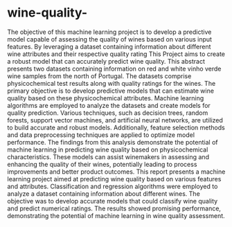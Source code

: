 # wine-quality-
The objective of this machine learning project is to develop a predictive model capable of assessing the quality of wines based on various input features.
By leveraging a dataset containing information about different wine attributes and their respective quality rating
This Project aims to create a robust model that can accurately predict wine quality.
This abstract presents two datasets containing information on red and white vinho verde wine samples from the north of Portugal. 
The datasets comprise physicochemical test results along with quality ratings for the wines. The primary objective is to develop predictive models that can estimate wine quality based on these physicochemical attributes.
Machine learning algorithms are employed to analyze the datasets and create models for quality prediction.
Various techniques, such as decision trees, random forests, support vector machines, and artificial neural networks, are utilized to build accurate and robust models.
Additionally, feature selection methods and data preprocessing techniques are applied to optimize model performance. The findings from this analysis demonstrate the potential of machine learning in predicting wine quality based on physicochemical characteristics. 
These models can assist winemakers in assessing and enhancing the quality of their wines, potentially leading to process improvements and better product outcomes. 
This report presents a machine learning project aimed at predicting wine quality based on various features and attributes. Classification and regression algorithms were employed to analyze a dataset containing information about different wines.
The objective was to develop accurate models that could classify wine quality and predict numerical ratings. The results showed promising performance, demonstrating the potential of machine learning in wine quality assessment. 
